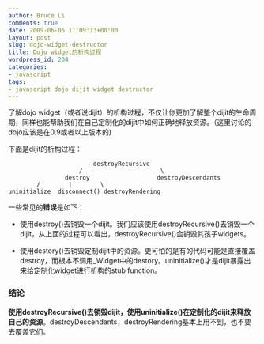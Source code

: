 ```yaml
---
author: Bruce Li
comments: true
date: 2009-06-05 11:09:13+00:00
layout: post
slug: dojo-widget-destructor
title: Dojo widget的析构过程
wordpress_id: 204
categories:
- javascript
tags:
- javascript dojo dijit widget destructor
---
```


了解dojo widget（或者说dijit）的析构过程，不仅让你更加了解整个dijit的生命周期，同样也能帮助我们在自己定制化的dijit中如何正确地释放资源。（这里讨论的dojo应该是在0.9或者以上版本的)

下面是dijit的析构过程：

    
                            destroyRecursive
                        /                      \
                    destroy                   destroyDescendants
            /        |        \
    uninitialize  disconnect() destroyRendering


一些常见的**错误**是如下：



	
  * 使用destroy()去销毁一个dijit。我们应该使用destroyRecursive()去销毁一个dijit，从上面的过程可以看出，destroyRecursive()会销毁其孩子widgets。

	
  * 使用destory()去销毁定制dijit中的资源。更可怕的是有的代码可能是直接覆盖destroy，而根本不调用_Widget中的destory。uninitialize()才是dijit暴露出来给定制化widget进行析构的stub function。




### 结论


**使用destroyRecursive()去销毁dijit，使用uninitialize()在定制化的dijit来释放自己的资源**。destroyDescendants，destroyRendering基本上用不到，也不要去覆盖它们。
